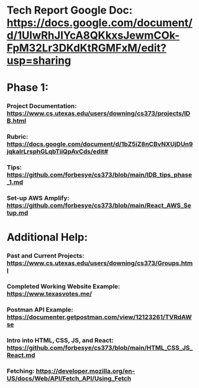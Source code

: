 # Tech Report Google Doc: https://docs.google.com/document/d/1UlwRhJIYcA8QKkxsJewmCOk-FpM32Lr3DKdKtRGMFxM/edit?usp=sharing

# Phase 1:

### Project Documentation: https://www.cs.utexas.edu/users/downing/cs373/projects/IDB.html

### Rubric: https://docs.google.com/document/d/1bZ5iZ8nCBvNXUjDUn9jqkalrLrsphGLqbTiiQpAvCds/edit#

### Tips: https://github.com/forbesye/cs373/blob/main/IDB_tips_phase_1.md

### Set-up AWS Amplify: https://github.com/forbesye/cs373/blob/main/React_AWS_Setup.md

# Additional Help:

### Past and Current Projects: https://www.cs.utexas.edu/users/downing/cs373/Groups.html

### Completed Working Website Example: https://www.texasvotes.me/

### Postman API Example: https://documenter.getpostman.com/view/12123261/TVRdAWse

### Intro into HTML, CSS, JS, and React: https://github.com/forbesye/cs373/blob/main/HTML_CSS_JS_React.md

### Fetching: https://developer.mozilla.org/en-US/docs/Web/API/Fetch_API/Using_Fetch
